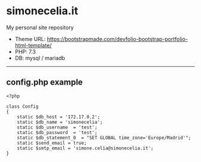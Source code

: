 # simonecelia.it

My personal site repository

+ Theme URL: https://bootstrapmade.com/devfolio-bootstrap-portfolio-html-template/
+ PHP: 7.3
+ DB: mysql / mariadb

---
## config.php example
```injectablephp
<?php

class Config
{
	static $db_host = '172.17.0.2';
	static $db_name = 'simonecelia';
	static $db_username  = 'test';
	static $db_password  = 'test';
	static $db_statement_0  = "SET GLOBAL time_zone='Europe/Madrid'";
	static $send_email = true;
	static $smtp_email = 'simone.celia@simonecelia.it';
}
```
